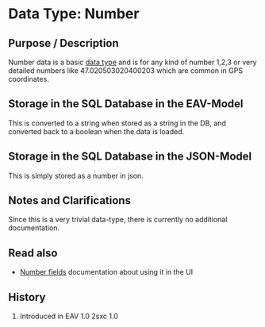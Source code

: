 # Data Type: Number

## Purpose / Description
Number data is a basic [data type](data-types) and is for any kind of number 1,2,3 or very detailed numbers like 47.020503020400203 which are common in GPS coordinates. 

## Storage in the SQL Database in the EAV-Model
This is converted to a string when stored as a string in the DB, and converted back to a boolean when the data is loaded. 

## Storage in the SQL Database in the JSON-Model
This is simply stored as a number in json.

## Notes and Clarifications
Since this is a very trivial data-type, there is currently no additional documentation. 

## Read also

* [Number fields](ui-field-number) documentation about using it in the UI

## History
1. Introduced in EAV 1.0 2sxc 1.0